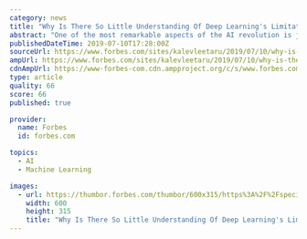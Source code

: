 ```yaml
---
category: news
title: "Why Is There So Little Understanding Of Deep Learning's Limitations?"
abstract: "One of the most remarkable aspects of the AI revolution is just how little even the field’s practitioners understand about its limitations. Unlike nearly every other field of computing in which the strengths and weaknesses of the underlying tools and ..."
publishedDateTime: 2019-07-10T17:28:00Z
sourceUrl: https://www.forbes.com/sites/kalevleetaru/2019/07/10/why-is-there-so-little-understanding-of-deep-learnings-limitations/
ampUrl: https://www.forbes.com/sites/kalevleetaru/2019/07/10/why-is-there-so-little-understanding-of-deep-learnings-limitations/amp/
cdnAmpUrl: https://www-forbes-com.cdn.ampproject.org/c/s/www.forbes.com/sites/kalevleetaru/2019/07/10/why-is-there-so-little-understanding-of-deep-learnings-limitations/amp/
type: article
quality: 66
score: 66
published: true

provider:
  name: Forbes
  id: forbes.com

topics:
  - AI
  - Machine Learning

images:
  - url: https://thumbor.forbes.com/thumbor/600x315/https%3A%2F%2Fspecials-images.forbesimg.com%2Fdam%2Fimageserve%2F970411978%2F960x0.jpg%3Ffit%3Dscale
    width: 600
    height: 315
    title: "Why Is There So Little Understanding Of Deep Learning's Limitations?"
---
```

